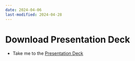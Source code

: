 ```yaml
---
date: 2024-04-06
last-modified: 2024-04-28
---
```

# Download Presentation Deck

  - Take me to the [Presentation Deck](https://kodekloud.com/topic/attachments/)
